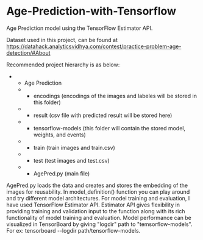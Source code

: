 # Age-Prediction-with-Tensorflow
Age Prediction model using the TensorFlow Estimator API.

Dataset used in this project, can be found at
https://datahack.analyticsvidhya.com/contest/practice-problem-age-detection/#About

Recommended project hierarchy is as below:
- - Age Prediction
  - - encodings (encodings of the images and labeles will be stored in this folder)
  - - result (csv file with predicted result will be stored here)
  - - tensorflow-models (this folder will contain the stored model, weights, and events)
  - - train (train images and train.csv)
  - - test (test images and test.csv)
  - - AgePred.py (main file)
 

AgePred.py loads the data and creates and stores the embedding of the images for reusability.
In model_definition() function you can play around and try different model architectures.
For model training and evaluation, I have used TensorFlow Estimator API. Estimator API gives
flexibility in providing training and validation input to the function along with its 
rich functionality of model training and evaluation. Model performance can be visualized 
in TensorBoard by giving "logdir" path to "temsorflow-models". 
For ex: tensorboard --logdir path/tensorflow-models.

